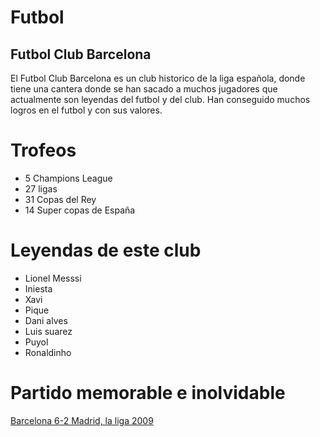 # Futbol 
## Futbol Club Barcelona 
El Futbol Club Barcelona es un club historico de la liga española, donde tiene una cantera donde se han sacado a muchos jugadores que actualmente son leyendas del futbol y del club.
Han conseguido muchos logros en el futbol y con sus valores.
# Trofeos 
- 5 Champions League
- 27 ligas 
- 31 Copas del Rey
- 14 Super copas de España
# Leyendas de este club
- Lionel Messsi
- Iniesta
- Xavi
- Pique
- Dani alves
- Luis suarez
- Puyol
- Ronaldinho
# Partido memorable e inolvidable
[Barcelona 6-2 Madrid, la liga 2009](https://www.youtube.com/watch?v=mMc6VnLCnXg)
